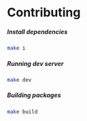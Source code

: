 # Contributing

##### Install dependencies

```bash
make i
```

##### Running dev server

```bash
make dev
```

##### Building packages

```bash
make build
```
